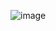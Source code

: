 ![image](https://user-images.githubusercontent.com/75510135/127826518-e1532dcc-1bfe-4f10-87ba-9bb372ee8b62.png)

